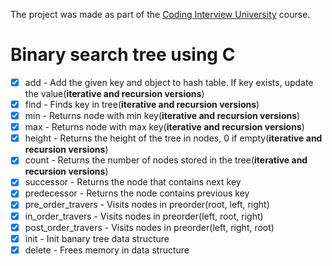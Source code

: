 
The project was made as part of the [Coding Interview University](https://github.com/Ilyushin/google-interview-university) course.

# Binary search tree using C

- [x] add -  Add the given key and object to hash table. If key exists, update the value(**iterative and recursion versions**)
- [x] find - Finds key in tree(**iterative and recursion versions**)
- [x] min - Returns node with min key(**iterative and recursion versions**)
- [x] max - Returns node with max key(**iterative and recursion versions**)
- [x] height - Returns the height of the tree in nodes, 0 if empty(**iterative and recursion versions**)
- [x] count - Returns the number of nodes stored in the tree(**iterative and recursion versions**)
- [x] successor - Returns the node that contains next key
- [x] predecessor - Returns the node contains previous key 
- [x] pre_order_travers - Visits nodes in preorder(root, left, right)
- [x] in_order_travers - Visits nodes in preorder(left, root, right)
- [x] post_order_travers - Visits nodes in preorder(left, right, root)
- [x] init -  Init banary tree data structure
- [x] delete - Frees memory in data structure  
